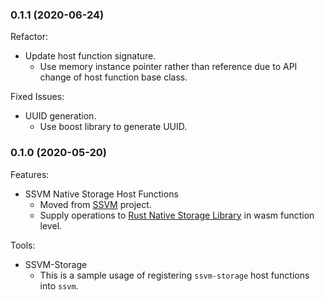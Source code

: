 ### 0.1.1 (2020-06-24)

Refactor:

* Update host function signature.
  * Use memory instance pointer rather than reference due to API change of host function base class.

Fixed Issues:

* UUID generation.
  * Use boost library to generate UUID.


### 0.1.0 (2020-05-20)

Features:

* SSVM Native Storage Host Functions
  * Moved from [SSVM](https://github.com/second-state/SSVM) project.
  * Supply operations to [Rust Native Storage Library](https://github.com/second-state/rust_native_storage_library) in wasm function level.

Tools:

* SSVM-Storage
  * This is a sample usage of registering `ssvm-storage` host functions into `ssvm`.
